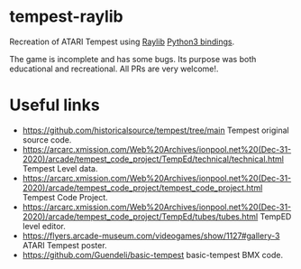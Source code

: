 # tempest-raylib
Recreation of ATARI Tempest using [Raylib](https://www.raylib.com/) [Python3 bindings](https://electronstudio.github.io/raylib-python-cffi/).

The game is incomplete and has some bugs. Its purpose was both educational and recreational. All PRs are very welcome!.

# Useful links

- https://github.com/historicalsource/tempest/tree/main Tempest original source code.
- https://arcarc.xmission.com/Web%20Archives/ionpool.net%20(Dec-31-2020)/arcade/tempest_code_project/TempEd/technical/technical.html Tempest Level data.
- https://arcarc.xmission.com/Web%20Archives/ionpool.net%20(Dec-31-2020)/arcade/tempest_code_project/tempest_code_project.html Tempest Code Project.
- https://arcarc.xmission.com/Web%20Archives/ionpool.net%20(Dec-31-2020)/arcade/tempest_code_project/TempEd/tubes/tubes.html TempED level editor.
- https://flyers.arcade-museum.com/videogames/show/1127#gallery-3 ATARI Tempest poster.
- https://github.com/Guendeli/basic-tempest basic-tempest BMX code.
